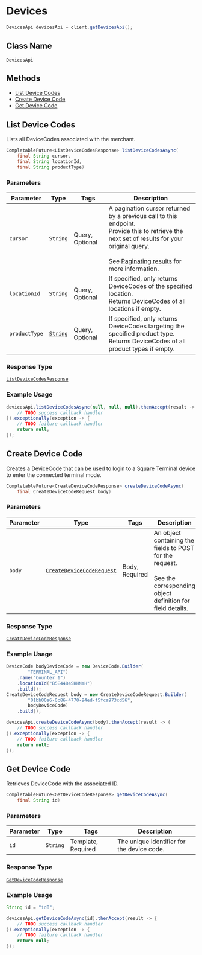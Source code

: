 # Devices

```java
DevicesApi devicesApi = client.getDevicesApi();
```

## Class Name

`DevicesApi`

## Methods

* [List Device Codes](/doc/devices.md#list-device-codes)
* [Create Device Code](/doc/devices.md#create-device-code)
* [Get Device Code](/doc/devices.md#get-device-code)

## List Device Codes

Lists all DeviceCodes associated with the merchant.

```java
CompletableFuture<ListDeviceCodesResponse> listDeviceCodesAsync(
    final String cursor,
    final String locationId,
    final String productType)
```

### Parameters

| Parameter | Type | Tags | Description |
|  --- | --- | --- | --- |
| `cursor` | `String` | Query, Optional | A pagination cursor returned by a previous call to this endpoint.<br>Provide this to retrieve the next set of results for your original query.<br><br>See [Paginating results](#paginatingresults) for more information. |
| `locationId` | `String` | Query, Optional | If specified, only returns DeviceCodes of the specified location.<br>Returns DeviceCodes of all locations if empty. |
| `productType` | [`String`](/doc/models/product-type.md) | Query, Optional | If specified, only returns DeviceCodes targeting the specified product type.<br>Returns DeviceCodes of all product types if empty. |

### Response Type

[`ListDeviceCodesResponse`](/doc/models/list-device-codes-response.md)

### Example Usage

```java
devicesApi.listDeviceCodesAsync(null, null, null).thenAccept(result -> {
    // TODO success callback handler
}).exceptionally(exception -> {
    // TODO failure callback handler
    return null;
});
```

## Create Device Code

Creates a DeviceCode that can be used to login to a Square Terminal device to enter the connected
terminal mode.

```java
CompletableFuture<CreateDeviceCodeResponse> createDeviceCodeAsync(
    final CreateDeviceCodeRequest body)
```

### Parameters

| Parameter | Type | Tags | Description |
|  --- | --- | --- | --- |
| `body` | [`CreateDeviceCodeRequest`](/doc/models/create-device-code-request.md) | Body, Required | An object containing the fields to POST for the request.<br><br>See the corresponding object definition for field details. |

### Response Type

[`CreateDeviceCodeResponse`](/doc/models/create-device-code-response.md)

### Example Usage

```java
DeviceCode bodyDeviceCode = new DeviceCode.Builder(
        "TERMINAL_API")
    .name("Counter 1")
    .locationId("B5E4484SHHNYH")
    .build();
CreateDeviceCodeRequest body = new CreateDeviceCodeRequest.Builder(
        "01bb00a6-0c86-4770-94ed-f5fca973cd56",
        bodyDeviceCode)
    .build();

devicesApi.createDeviceCodeAsync(body).thenAccept(result -> {
    // TODO success callback handler
}).exceptionally(exception -> {
    // TODO failure callback handler
    return null;
});
```

## Get Device Code

Retrieves DeviceCode with the associated ID.

```java
CompletableFuture<GetDeviceCodeResponse> getDeviceCodeAsync(
    final String id)
```

### Parameters

| Parameter | Type | Tags | Description |
|  --- | --- | --- | --- |
| `id` | `String` | Template, Required | The unique identifier for the device code. |

### Response Type

[`GetDeviceCodeResponse`](/doc/models/get-device-code-response.md)

### Example Usage

```java
String id = "id0";

devicesApi.getDeviceCodeAsync(id).thenAccept(result -> {
    // TODO success callback handler
}).exceptionally(exception -> {
    // TODO failure callback handler
    return null;
});
```

